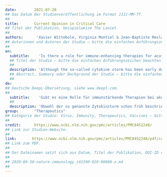 ```yaml
---
date:        2021-07-28
## Das Datum der Studienveröffentlichung im Format JJJJ-MM-TT.
##
title:       Current Opinion in Critical Care
## Titel der Publikation, beispielweise The Lancet.
##
authors:      'Xavier Wittebole, Virginie Montiel & Jean-Baptiste Mesland'
## Autorinnen und Autoren der Studie – bitte die einfachen Anführungszeichen beachten!
##
en:
  subtitle:    'Is there a role for immune-enhancing therapies for acutely ill patients with coronavirus disease 2019?'
  ## Titel der Studie – bitte die einfachen Anführungszeichen beachten!
  ##
  description: 'Although the so-called cytokine storm has been early described and related to a dramatic evolution in severe COVID-19 patients, it soon became clear that those patients display clinical and biological evidence of an immunosuppressive state characterized, among other, by a profound lymphopenia. The negative role of this immune suppression on the outcome raises the question on immune therapies that might improve patient’s condition. Important positive effects of active immune therapies, such as IL-7 or thymosin-α are already described and warrant confirmation in larger prospective trials. For other therapies, such as interferons, firm conclusions for critically ill COVID-19 patients are lacking as those patients were often excluded from the published trials. Treatment with immunoglobulins or convalescent plasma is a passive strategy to provide specific immunity. Unfortunately, results from large RCTs do not support their use presently. In this article, we provide a review on active and passive immune boosting strategies that might help treating the most severe COVID-19 patients. We mainly focus on active strategies that include IL-7, thymosin-α, interferons, and vitamin D. Although some positive effects are described, they certainly warrant confirmation in large randomized controlled trials.'
  ## Abstract, Summary oder Background der Studie – bitte die einfachen Anführungszeichen beachten!
  ##
de: 
## Deutsche DeepL-Übersetzung, siehe www.deepl.com.
##
  subtitle:    'Gibt es eine Rolle für immunstärkende Therapien bei akut erkrankten Patienten mit Coronavirus-Erkrankung 2019?'
  ##
  description: 'Obwohl der so genannte Zytokinsturm schon früh beschrieben und mit einer dramatischen Entwicklung bei schweren COVID-19-Patienten in Verbindung gebracht wurde, wurde bald klar, dass diese Patienten klinische und biologische Anzeichen für einen immunsuppressiven Zustand aufweisen, der unter anderem durch eine tiefgreifende Lymphopenie gekennzeichnet ist. Die negative Auswirkung dieser Immunsuppression auf das Ergebnis wirft die Frage nach Immuntherapien auf, die den Zustand der Patienten verbessern könnten. Wichtige positive Wirkungen aktiver Immuntherapien wie IL-7 oder Thymosin-α sind bereits beschrieben worden und bedürfen der Bestätigung in größeren prospektiven Studien. Für andere Therapien, wie z. B. Interferone, liegen keine gesicherten Erkenntnisse für schwerkranke COVID-19-Patienten vor, da diese Patienten häufig von den veröffentlichten Studien ausgeschlossen wurden. Die Behandlung mit Immunglobulinen oder Rekonvaleszenzplasma ist eine passive Strategie zur Schaffung einer spezifischen Immunität. Leider sprechen die Ergebnisse großer RCTs derzeit nicht für deren Einsatz. In diesem Artikel geben wir einen Überblick über aktive und passive Strategien zur Stärkung des Immunsystems, die bei der Behandlung schwerster COVID-19-Patienten hilfreich sein könnten. Wir konzentrieren uns hauptsächlich auf aktive Strategien, zu denen IL-7, Thymosin-α, Interferone und Vitamin D gehören. Obwohl einige positive Wirkungen beschrieben werden, müssen diese sicherlich in großen randomisierten kontrollierten Studien bestätigt werden.'
group:       "Therapeutics"
## Kategorie der Studie: Virus, Immunity, Therapeutics, Vaccines – bitte die Anführungszeichen beachten!
##
credit:      https://www.ncbi.nlm.nih.gov/pmc/articles/PMC8452248/
## Link zur Studien-Website.
##
link:       https://www.ncbi.nlm.nih.gov/pmc/articles/PMC8452248/pdf/cocca-27-480.pdf
## Link zum PDF.
##
## Der Dateinamen setzt sich aus Datum, Titel der Publikation, DOI-ID der Studie (nach dem letzten Slash) und der Dateiendung zusammen. Bitte den Unterstrich vor der DOI-ID beachten!
##
## 2020-09-30-nature-immunology_s41590-020-00808-x.md
##
---
```

<object data="{{ page.link }}" style='height:calc(100vh - 400px); width: 100%' type='application/pdf'></object>